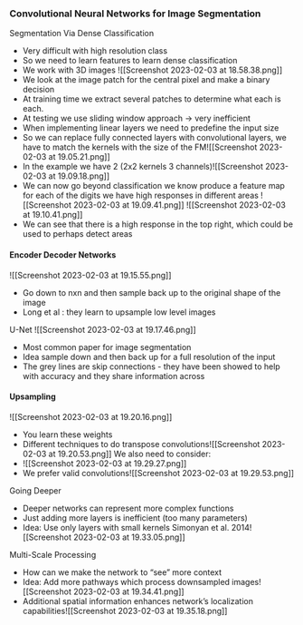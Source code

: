 ### Convolutional Neural Networks for Image Segmentation

Segmentation Via Dense Classification
- Very difficult with high resolution class
- So we need to learn features to learn dense classification
- We work with 3D images 
![[Screenshot 2023-02-03 at 18.58.38.png]]
- We look at the image patch for the central pixel and make a binary decision
- At training time we extract several patches to determine what each is each.
- At testing we use sliding window approach -> very inefficient 
- When implementing linear layers we need to predefine the input size
- So we can replace fully connected layers with convolutional layers, we have to match the kernels with the size of the FM![[Screenshot 2023-02-03 at 19.05.21.png]]
- In the example we have 2 (2x2 kernels 3 channels)![[Screenshot 2023-02-03 at 19.09.18.png]]
- We can now go beyond classification we know produce a feature map for each of the digits we have high responses in different areas ![[Screenshot 2023-02-03 at 19.09.41.png]]
![[Screenshot 2023-02-03 at 19.10.41.png]]
- We can see that there is a high response in the top right, which could be used to perhaps detect areas

#### Encoder Decoder Networks
![[Screenshot 2023-02-03 at 19.15.55.png]]
- Go down to nxn and then sample back up to the original shape of the image
- Long et al : they learn to upsample low level images

U-Net
![[Screenshot 2023-02-03 at 19.17.46.png]]
- Most common paper for image segmentation 
- Idea sample down and then back up for a full resolution of the input
- The grey lines are skip connections - they have been showed to help with accuracy and they share information across

#### Upsampling
![[Screenshot 2023-02-03 at 19.20.16.png]]
- You learn these weights 
- Different techniques to do transpose convolutions![[Screenshot 2023-02-03 at 19.20.53.png]]
We also need to consider:
- ![[Screenshot 2023-02-03 at 19.29.27.png]]
- We prefer valid convolutions![[Screenshot 2023-02-03 at 19.29.53.png]]

Going Deeper 
- Deeper networks can represent more complex functions 
- Just adding more layers is inefficient (too many parameters) 
- Idea: Use only layers with small kernels Simonyan et al. 2014![[Screenshot 2023-02-03 at 19.33.05.png]]

Multi-Scale Processing
- How can we make the network to “see” more context 
- Idea: Add more pathways which process downsampled images![[Screenshot 2023-02-03 at 19.34.41.png]]
- Additional spatial information enhances network’s localization capabilities![[Screenshot 2023-02-03 at 19.35.18.png]]
